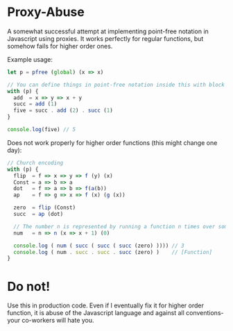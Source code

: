 # Proxy-Abuse

A somewhat successful attempt at implementing point-free notation in Javascript using proxies. It works perfectly for regular functions, but somehow fails for higher order ones.

Example usage:
```javascript
let p = pfree (global) (x => x)

// You can define things in point-free notation inside this with block
with (p) {
  add  = x => y => x + y
  succ = add (1)
  five = succ . add (2) . succ (1)
}

console.log(five) // 5
```

Does not work properly for higher order functions (this might change one day):
```javascript
// Church encoding
with (p) {
  flip  = f => x => y => f (y) (x)
  Const = a => b => a
  dot   = f => a => b => f(a(b))
  ap    = f => g => x => f (x) (g (x))

  zero  = flip (Const)
  succ  = ap (dot)

  // The number n is represented by running a function n times over some input
  num   = n => n (x => x + 1) (0)

  console.log ( num ( succ ( succ ( succ (zero) )))) // 3
  console.log ( num . succ . succ . succ (zero) )    // [Function]
}
```

# Do not!

Use this in production code. Even if I eventually fix it for higher order function, it is abuse of the Javascript language and against all conventions- your co-workers will hate you.
